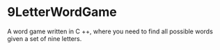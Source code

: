 # 9LetterWordGame
A word game written in C ++, where you need to find all possible words given a set of nine letters.
